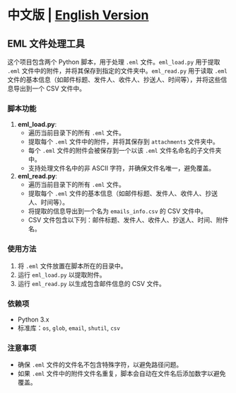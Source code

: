 # 中文版 | [English Version](./README.md)

## EML 文件处理工具

这个项目包含两个 Python 脚本，用于处理 `.eml` 文件。`eml_load.py` 用于提取 `.eml` 文件中的附件，并将其保存到指定的文件夹中。`eml_read.py` 用于读取 `.eml` 文件的基本信息（如邮件标题、发件人、收件人、抄送人、时间等），并将这些信息导出到一个 CSV 文件中。

### 脚本功能

1. **eml_load.py**:
   - 遍历当前目录下的所有 `.eml` 文件。
   - 提取每个 `.eml` 文件中的附件，并将其保存到 `attachments` 文件夹中。
   - 每个 `.eml` 文件的附件会被保存到一个以该 `.eml` 文件名命名的子文件夹中。
   - 支持处理文件名中的非 ASCII 字符，并确保文件名唯一，避免覆盖。
2. **eml_read.py**:
   - 遍历当前目录下的所有 `.eml` 文件。
   - 提取每个 `.eml` 文件的基本信息（如邮件标题、发件人、收件人、抄送人、时间等）。
   - 将提取的信息导出到一个名为 `emails_info.csv` 的 CSV 文件中。
   - CSV 文件包含以下列：邮件标题、发件人、收件人、抄送人、时间、附件名。

### 使用方法

1. 将 `.eml` 文件放置在脚本所在的目录中。
2. 运行 `eml_load.py` 以提取附件。
3. 运行 `eml_read.py` 以生成包含邮件信息的 CSV 文件。

### 依赖项

- Python 3.x
- 标准库：`os`, `glob`, `email`, `shutil`, `csv`

### 注意事项

- 确保 `.eml` 文件的文件名不包含特殊字符，以避免路径问题。
- 如果 `.eml` 文件中的附件文件名重复，脚本会自动在文件名后添加数字以避免覆盖。